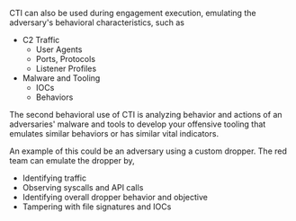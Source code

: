 
CTI can also be used during engagement execution, emulating the adversary's behavioral characteristics, such as  

- C2 Traffic
    - User Agents
    - Ports, Protocols
    - Listener Profiles
- Malware and Tooling
    - IOCs
    - Behaviors

The second behavioral use of CTI is analyzing behavior and actions of an adversaries' malware and tools to develop your offensive tooling that emulates similar behaviors or has similar vital indicators.

An example of this could be an adversary using a custom dropper. The red team can emulate the dropper by,

- Identifying traffic
- Observing syscalls and API calls
- Identifying overall dropper behavior and objective
- Tampering with file signatures and IOCs